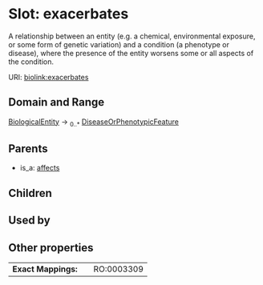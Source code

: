 
# Slot: exacerbates


A relationship between an entity (e.g. a chemical, environmental exposure, or some form of genetic variation) and a condition (a phenotype or disease), where the presence of the entity worsens some or all aspects of the condition.

URI: [biolink:exacerbates](https://w3id.org/biolink/vocab/exacerbates)


## Domain and Range

[BiologicalEntity](BiologicalEntity.md) &#8594;  <sub>0..\*</sub> [DiseaseOrPhenotypicFeature](DiseaseOrPhenotypicFeature.md)

## Parents

 *  is_a: [affects](affects.md)

## Children


## Used by


## Other properties

|  |  |  |
| --- | --- | --- |
| **Exact Mappings:** | | RO:0003309 |

